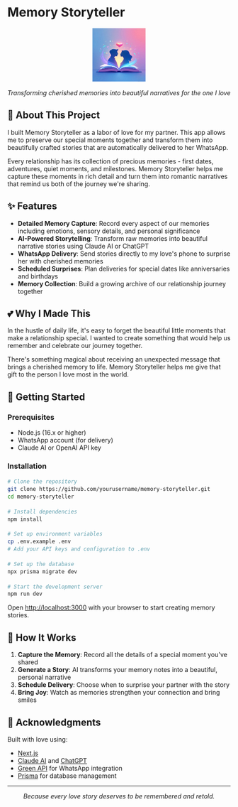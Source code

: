 # Memory Storyteller

<p align="center">
  <img src="public/memory-storyteller.jpeg" alt="Memory Storyteller Logo" width="120" height="120" />
</p>

<p align="center">
  <em>Transforming cherished memories into beautiful narratives for the one I love</em>
</p>

## 💫 About This Project

I built Memory Storyteller as a labor of love for my partner. This app allows me to preserve our special moments together and transform them into beautifully crafted stories that are automatically delivered to her WhatsApp.

Every relationship has its collection of precious memories - first dates, adventures, quiet moments, and milestones. Memory Storyteller helps me capture these moments in rich detail and turn them into romantic narratives that remind us both of the journey we're sharing.

## ✨ Features

- **Detailed Memory Capture**: Record every aspect of our memories including emotions, sensory details, and personal significance
- **AI-Powered Storytelling**: Transform raw memories into beautiful narrative stories using Claude AI or ChatGPT
- **WhatsApp Delivery**: Send stories directly to my love's phone to surprise her with cherished memories
- **Scheduled Surprises**: Plan deliveries for special dates like anniversaries and birthdays
- **Memory Collection**: Build a growing archive of our relationship journey together

## 💕 Why I Made This

In the hustle of daily life, it's easy to forget the beautiful little moments that make a relationship special. I wanted to create something that would help us remember and celebrate our journey together.

There's something magical about receiving an unexpected message that brings a cherished memory to life. Memory Storyteller helps me give that gift to the person I love most in the world.

## 🚀 Getting Started

### Prerequisites

- Node.js (16.x or higher)
- WhatsApp account (for delivery)
- Claude AI or OpenAI API key

### Installation

```bash
# Clone the repository
git clone https://github.com/yourusername/memory-storyteller.git
cd memory-storyteller

# Install dependencies
npm install

# Set up environment variables
cp .env.example .env
# Add your API keys and configuration to .env

# Set up the database
npx prisma migrate dev

# Start the development server
npm run dev
```

Open [http://localhost:3000](http://localhost:3000) with your browser to start creating memory stories.

## 🧩 How It Works

1. **Capture the Memory**: Record all the details of a special moment you've shared
2. **Generate a Story**: AI transforms your memory notes into a beautiful, personal narrative
3. **Schedule Delivery**: Choose when to surprise your partner with the story
4. **Bring Joy**: Watch as memories strengthen your connection and bring smiles

## 🙏 Acknowledgments

Built with love using:
- [Next.js](https://nextjs.org)
- [Claude AI](https://anthropic.com/claude) and [ChatGPT](https://openai.com)
- [Green API](https://green-api.com) for WhatsApp integration
- [Prisma](https://prisma.io) for database management

---

<p align="center">
  <em>Because every love story deserves to be remembered and retold.</em>
</p>